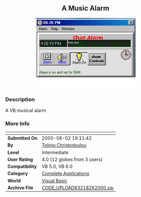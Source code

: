 ﻿<div align="center">

## A Music Alarm

<img src="PIC200082631912900.gif">
</div>

### Description

A VB musical alarm
 
### More Info
 


<span>             |<span>
---                |---
**Submitted On**   |2000-08-02 19:11:42
**By**             |[Tolinio Christodoulou](https://github.com/Planet-Source-Code/PSCIndex/blob/master/ByAuthor/tolinio-christodoulou.md)
**Level**          |Intermediate
**User Rating**    |4.0 (12 globes from 3 users)
**Compatibility**  |VB 5\.0, VB 6\.0
**Category**       |[Complete Applications](https://github.com/Planet-Source-Code/PSCIndex/blob/master/ByCategory/complete-applications__1-27.md)
**World**          |[Visual Basic](https://github.com/Planet-Source-Code/PSCIndex/blob/master/ByWorld/visual-basic.md)
**Archive File**   |[CODE\_UPLOAD93218262000\.zip](https://github.com/Planet-Source-Code/tolinio-christodoulou-a-music-alarm__1-11009/archive/master.zip)








